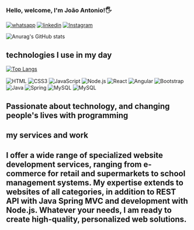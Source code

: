 ### Hello, welcome, I'm João Antonio!🖐️

[![whatsapp](https://img.shields.io/badge/WhatsApp-25D366?style=for-the-badge&logo=whatsapp&logoColor=white)](https://api.whatsapp.com/send/?phone=5565992479810&text=Ol%C3%A1+Jo%C3%A3o%2C+gostaria+de+contratar+um+servi%C3%A7o+&type=phone_number&app_absent=0)
[![linkedin](https://img.shields.io/badge/LinkedIn-0077B5?style=for-the-badge&logo=linkedin&logoColor=white)](https://www.linkedin.com/in/jo%C3%A3o-ant%C3%B4nio-da-silva-4367a1262/)
[![Instagram](https://img.shields.io/badge/Instagram-E4405F?style=for-the-badge&logo=instagram&logoColor=white)](https://www.instagram.com/jaozin.ant/?next=%2F)

![Anurag's GitHub stats](https://github-readme-stats.vercel.app/api?username=joaoantoniosilva&show_icons=true&bg_color=00000000)



## technologies I use in my day

[![Top Langs](https://github-readme-stats.vercel.app/api/top-langs/?username=joaoantoniosilva&layout=pie)](https://github.com/anuraghazra/github-readme-stats)
<div style="display: inline-block;">
  <img align="center" alt="HTML" src="https://img.shields.io/badge/HTML-239120?style=for-the-badge&logo=html5&logoColor=white"/>
  <img align="center" alt="CSS3" src="https://img.shields.io/badge/CSS3-1572B6?style=for-the-badge&logo=css3&logoColor=white"/>
  <img align="center" alt="JavaScript" src="https://img.shields.io/badge/JavaScript-F7DF1E?style=for-the-badge&logo=javascript&logoColor=black"/>
  <img align="center" alt="Node.js" src="https://img.shields.io/badge/Node.js-43853D?style=for-the-badge&logo=node.js&logoColor=white"/>
  <img align="center" alt="React" src="https://img.shields.io/badge/React-20232A?style=for-the-badge&logo=react&logoColor=61DAFB"/>
  <img align="center" alt="Angular" src="https://img.shields.io/badge/Angular-DD0031?style=for-the-badge&logo=angular&logoColor=white"/>
  <img align="center" alt="Bootstrap" src="https://img.shields.io/badge/Bootstrap-563D7C?style=for-the-badge&logo=bootstrap&logoColor=white"/>
  <img align="center" alt="Java" src="https://img.shields.io/badge/Java-ED8B00?style=for-the-badge&logo=java&logoColor=white"/>
  <img align="center" alt="Spring" src="https://img.shields.io/badge/Spring-6DB33F?style=for-the-badge&logo=spring&logoColor=white"/>
  <img align="center" alt="MySQL" src="https://img.shields.io/badge/MySQL-00000F?style=for-the-badge&logo=mysql&logoColor=white"/>
  <img align="center" alt="MySQL" src="https://img.shields.io/badge/MongoDB-4EA94B?style=for-the-badge&logo=mongodb&logoColor=white"/>
</div>



## Passionate about technology, and changing people's lives with programming


## my services and work

## I offer a wide range of specialized website development services, ranging from e-commerce for retail and supermarkets to school management systems. My expertise extends to websites of all categories, in addition to REST API with Java Spring MVC and development with Node.js. Whatever your needs, I am ready to create high-quality, personalized web solutions.




